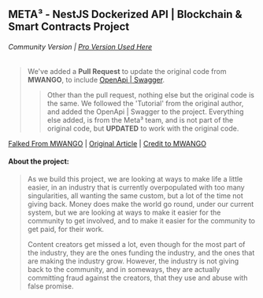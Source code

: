 ## META³ - NestJS Dockerized API | Blockchain & Smart Contracts Project
###### Community Version | [Pro Version Used Here](https://metacubic.org)

> We've added a **Pull Request** to update the original code from **MWANGO**, to include [OpenApi | Swagger](https://swagger.io/specification/).
> > Other than the pull request, nothing else but the original code is the same. We followed the 'Tutorial' from the original author, and added the OpenApi | Swagger to the project.
> > Everything else added, is from the Meta³ team, and is not part of the original code, but **UPDATED** to work with the original code.
> 
[Falked From MWANGO](https://github.com/mwanago/nestjs-dockerized) | [Original Article](https://wanago.io/courses/api-with-nestjs/) | [Credit to MWANGO](https://wanago.io)

#### About the project:
> As we build this project, we are looking at ways to make life a little easier, in an industry that is currently overpopulated with too many singularities, all wanting the same custom, but a lot of the time not giving back.
> Money does make the world go round, under our current system, but we are looking at ways to make it easier for the community to get involved, and to make it easier for the community to get paid, for their work.
> 
> Content creators get missed a lot, even though for the most part of the industry, they are the ones funding the industry, and the ones that are making the industry grow. However, the industry is not giving back to the community, 
> and in someways, they are actually committing fraud against the creators, that they use and abuse with false promise.

